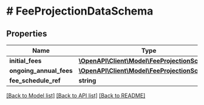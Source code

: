 # # FeeProjectionDataSchema

## Properties

Name | Type | Description | Notes
------------ | ------------- | ------------- | -------------
**initial_fees** | [**\OpenAPI\Client\Model\FeeProjectionSchema[]**](FeeProjectionSchema.md) |  | [optional]
**ongoing_annual_fees** | [**\OpenAPI\Client\Model\FeeProjectionSchema[]**](FeeProjectionSchema.md) |  | [optional]
**fee_schedule_ref** | **string** |  | [optional]

[[Back to Model list]](../../README.md#models) [[Back to API list]](../../README.md#endpoints) [[Back to README]](../../README.md)
